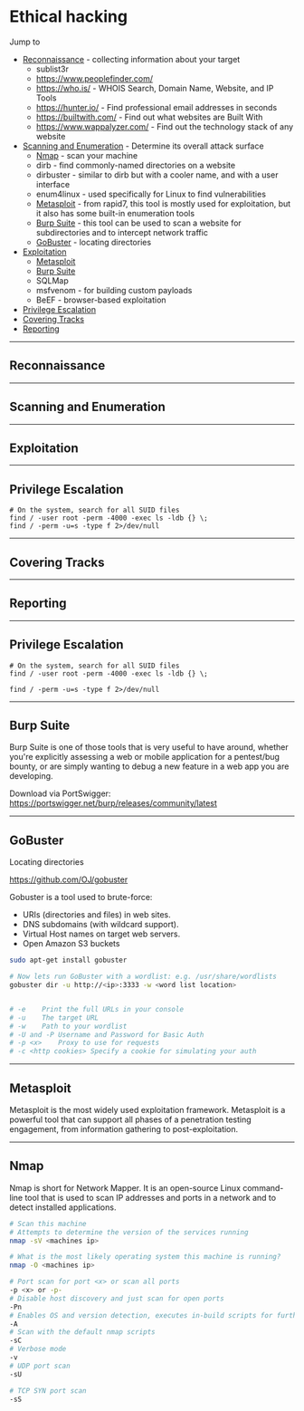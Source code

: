 # Ethical hacking

Jump to
- [Reconnaissance](#reconnaissance) - collecting information about your target
    - sublist3r
    - https://www.peoplefinder.com/
    - https://who.is/ - WHOIS Search, Domain Name, Website, and IP Tools
    - https://hunter.io/ - Find professional email addresses in seconds
    - https://builtwith.com/ - Find out what websites are Built With
    - https://www.wappalyzer.com/ - Find out the technology stack of any website
- [Scanning and Enumeration](#scanning-and-enumeration) - Determine its overall attack surface
    - [Nmap](#nmap) - scan your machine
    - dirb - find commonly-named directories on a website
    - dirbuster - similar to dirb but with a cooler name, and with a user interface
    - enum4linux - used specifically for Linux to find vulnerabilities
    - [Metasploit](#metasploit) - from rapid7, this tool is mostly used for exploitation, but it also has some built-in enumeration tools
    - [Burp Suite](#burp-suite) - this tool can be used to scan a website for subdirectories and to intercept network traffic
    - [GoBuster](https://github.com/OJ/gobuster) - locating directories
- [Exploitation](#exploitation)
    - [Metasploit](#metasploit)
    - [Burp Suite](#burp-suite)
    - SQLMap
    - msfvenom - for building custom payloads
    - BeEF - browser-based exploitation
- [Privilege Escalation](#privilege-escalation)
- [Covering Tracks](#covering-tracks)
- [Reporting](#reporting)

---
## Reconnaissance

---
## Scanning and Enumeration

---
## Exploitation

---
## Privilege Escalation

```
# On the system, search for all SUID files
find / -user root -perm -4000 -exec ls -ldb {} \;
find / -perm -u=s -type f 2>/dev/null
```

---
## Covering Tracks

---
## Reporting

---
## Privilege Escalation

```
# On the system, search for all SUID files
find / -user root -perm -4000 -exec ls -ldb {} \;

find / -perm -u=s -type f 2>/dev/null
```

---
## Burp Suite

Burp Suite is one of those tools that is very useful to have around, whether you're explicitly assessing a web or mobile application for a pentest/bug bounty, or are simply wanting to debug a new feature in a web app you are developing.

Download via PortSwigger: https://portswigger.net/burp/releases/community/latest


---
## GoBuster
Locating directories

https://github.com/OJ/gobuster

Gobuster is a tool used to brute-force:
- URIs (directories and files) in web sites.
- DNS subdomains (with wildcard support).
- Virtual Host names on target web servers.
- Open Amazon S3 buckets

```bash
sudo apt-get install gobuster

# Now lets run GoBuster with a wordlist: e.g. /usr/share/wordlists
gobuster dir -u http://<ip>:3333 -w <word list location>


# -e	Print the full URLs in your console
# -u	The target URL
# -w	Path to your wordlist
# -U and -P	Username and Password for Basic Auth
# -p <x>	Proxy to use for requests
# -c <http cookies>	Specify a cookie for simulating your auth

```


---
## Metasploit
Metasploit is the most widely used exploitation framework. Metasploit is a powerful tool that can support all phases of a penetration testing engagement, from information gathering to post-exploitation.


---
## Nmap
Nmap is short for Network Mapper. It is an open-source Linux command-line tool that is used to scan IP addresses and ports in a network and to detect installed applications.

```bash
# Scan this machine
# Attempts to determine the version of the services running
nmap -sV <machines ip>

# What is the most likely operating system this machine is running?
nmap -O <machines ip>

# Port scan for port <x> or scan all ports
-p <x> or -p-
# Disable host discovery and just scan for open ports
-Pn
# Enables OS and version detection, executes in-build scripts for further enumeration
-A
# Scan with the default nmap scripts
-sC
# Verbose mode
-v
# UDP port scan
-sU

# TCP SYN port scan
-sS
```
